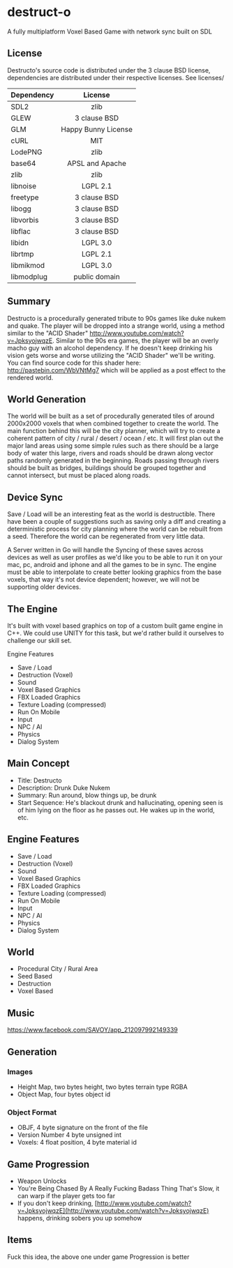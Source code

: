 destruct-o
==========

A fully multiplatform Voxel Based Game with network sync built on SDL

## License ##
Destructo's source code is distributed under the 3 clause BSD license, dependencies are distributed under their respective licenses. See licenses/

| Dependency | License             |
| ---------- |:-------------------:|
| SDL2       | zlib                |
| GLEW       | 3 clause BSD        |
| GLM        | Happy Bunny License |
| cURL       | MIT                 |
| LodePNG    | zlib                |
| base64     | APSL and Apache     |
| zlib       | zlib                |
| libnoise   | LGPL 2.1            |
| freetype   | 3 clause BSD        |
| libogg     | 3 clause BSD        |
| libvorbis  | 3 clause BSD        |
| libflac    | 3 clause BSD        |
| libidn     | LGPL 3.0            |
| librtmp    | LGPL 2.1            |
| libmikmod  | LGPL 3.0            |
| libmodplug | public domain       |

## Summary ##
Destructo is a procedurally generated tribute to 90s games like duke nukem and quake. The player will be dropped into a strange world, using a method similar to the "ACID Shader" http://www.youtube.com/watch?v=JpksyojwqzE. Similar to the 90s era games, the player will be an overly macho guy with an alcohol dependency. If he doesn't keep drinking his vision gets worse and worse utilizing the "ACID Shader" we'll be writing. You can find source code for this shader here: http://pastebin.com/WbVNtMg7 which will be applied as a post effect to the rendered world.


## World Generation ##
The world will be built as a set of procedurally generated tiles of around 2000x2000 voxels that when combined together to create the world. The main function behind this will be the city planner, which will try to create a coherent pattern of city / rural / desert / ocean / etc. It will first plan out the major land areas using some simple rules such as there should be a large body of water this large, rivers and roads should be drawn along vector paths randomly generated in the beginning. Roads passing through rivers should be built as bridges, buildings should be grouped together and cannot intersect, but must be placed along roads.

## Device Sync ##
Save / Load will be an interesting feat as the world is destructible. There have been a couple of suggestions such as saving only a diff and creating a deterministic process for city planning where the world can be rebuilt from a seed. Therefore the world can be regenerated from very little data.

A Server written in Go will handle the Syncing of these saves across devices as well as user profiles as we'd like you to be able to run it on your mac, pc, android and iphone and all the games to be in sync. The engine must be able to interpolate to create better looking graphics from the base voxels, that way it's not device dependent; however, we will not be supporting older devices.

## The Engine ##
It's built with voxel based graphics on top of a custom built game engine in C++. We could use UNITY for this task, but we'd rather build it ourselves to challenge our skill set.

Engine Features

* Save / Load
* Destruction (Voxel)
* Sound
* Voxel Based Graphics
* FBX Loaded Graphics
* Texture Loading (compressed)
* Run On Mobile
* Input
* NPC / AI
* Physics
* Dialog System


## Main Concept ##
* Title: Destructo
* Description: Drunk Duke Nukem
* Summary: Run around, blow things up, be drunk
* Start Sequence: He's blackout drunk and hallucinating, opening seen is of him lying on the floor as he passes out. He wakes up in the world, etc.

## Engine Features ##
* Save / Load
* Destruction (Voxel)
* Sound
* Voxel Based Graphics
* FBX Loaded Graphics
* Texture Loading (compressed)
* Run On Mobile
* Input
* NPC / AI
* Physics
* Dialog System

## World ##
* Procedural City / Rural Area
* Seed Based
* Destruction
* Voxel Based


## Music ##
https://www.facebook.com/SAVOY/app_212097992149339

## Generation ##

### Images ###
* Height Map, two bytes height, two bytes terrain type RGBA
* Object Map, four bytes object id

### Object Format ###
* OBJF, 4 byte signature on the front of the file
* Version Number 4 byte unsigned int
* Voxels: 4 float position, 4 byte material id

## Game Progression ##
* Weapon Unlocks
* You're Being Chased By A Really Fucking Badass Thing That's Slow, it can warp if the player gets too far
* If you don't keep drinking, [http://www.youtube.com/watch?v=JpksyojwqzE](http://www.youtube.com/watch?v=JpksyojwqzE) happens, drinking sobers you up somehow

## Items ##
Fuck this idea, the above one under game Progression is better
